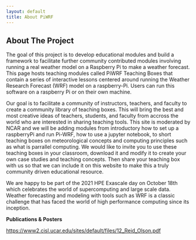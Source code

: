 ```yaml
---
layout: default
title: About PiWRF
---
```


## About The Project
The goal of this project is to develop educational modules and build a framework to facilitate further community contributed modules involving running a real weather model on a Raspberry Pi to make a weather forecast. This page hosts teaching modules called PiWRF Teaching Boxes that contain a series of interactive lessons centered around running the Weather Research Forecast (WRF) model on a raspberry-Pi. Users can run this software on a raspberry Pi or on their own machine.

Our goal is to facilitate a community of instructors, teachers, and faculty to create a community library of teaching boxes. This will bring the best and most creative ideas of teachers, students, and faculty from accross the world who are interested in sharing teaching tools. This site is moderated by NCAR and we will be adding modules from introductory how to set up a raspberryPi and run Pi-WRF, how to use a jupyter notebook, to short teaching boxes on meteorological concepts and computing principles such as what is parrallel computing. We would like to invite you to use these teaching boxes in your classroom, download it and modify it to create your own case studies and teaching concepts. Then share your teaching box with us so that we can include it on this website to make this a truly community driven educational resource.

We are happy to be part of the 2021 HPE Exascale day on October 18th which celebrates the world of supercomputing and large scale data. Weather forecasting and modeling with tools such as WRF is a classic challenge that has faced the world of high performance computing since its inception.

**Publications & Posters**

https://www2.cisl.ucar.edu/sites/default/files/12_Reid_Olson.pdf

